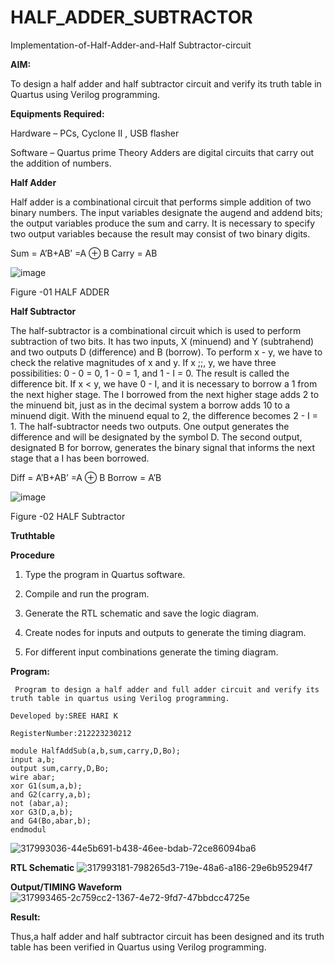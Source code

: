 # HALF_ADDER_SUBTRACTOR

Implementation-of-Half-Adder-and-Half Subtractor-circuit

**AIM:**

To design a half adder and half subtractor circuit and verify its truth table in Quartus using Verilog programming.

**Equipments Required:**

Hardware – PCs, Cyclone II , USB flasher 

Software – Quartus prime Theory Adders are digital circuits that carry out the addition of numbers.

**Half Adder**

Half adder is a combinational circuit that performs simple addition of two binary numbers. The input variables designate the augend and addend bits; the output variables produce the sum and carry. It is necessary to specify two output variables because the result may consist of two binary digits.

Sum = A’B+AB’ =A ⊕ B Carry = AB

![image](https://github.com/naavaneetha/HALF_ADDER_SUBTRACTOR/assets/154305477/bd4a0b2c-cdbc-4184-ab08-81578f121e1f)

Figure -01 HALF ADDER

**Half Subtractor**

The half-subtractor is a combinational circuit which is used to perform subtraction of two bits. It has two inputs, X (minuend) and Y (subtrahend) and two outputs D (difference) and B (borrow). To perform x - y, we have to check the relative magnitudes of x and y. If x ;;, y, we have three possibilities: 0 - 0 = 0, 1 - 0 = 1, and 1 - I = 0. The result is called the difference bit. If x < y, we have 0 - I, and it is necessary to borrow a 1 from the next higher stage. The I borrowed from the next higher stage adds 2 to the minuend bit, just as in the decimal system a borrow adds 10 to a minuend digit. With the minuend equal to 2, the difference becomes 2 - I = 1. The half-subtractor needs two outputs. One output generates the difference and will be designated by the symbol D. The second output, designated B for borrow, generates the binary signal that informs the next stage that a I has been borrowed. 

Diff = A’B+AB’ =A ⊕ B
Borrow = A’B

 ![image](https://github.com/naavaneetha/HALF_ADDER_SUBTRACTOR/assets/154305477/d76b099c-513f-4e7c-843a-e2fd028a531a)

Figure -02 HALF Subtractor

**Truthtable**

**Procedure**

1.	Type the program in Quartus software.

2.	Compile and run the program.

3.	Generate the RTL schematic and save the logic diagram.

4.	Create nodes for inputs and outputs to generate the timing diagram.

5.	For different input combinations generate the timing diagram.


**Program:**
~~~
 Program to design a half adder and full adder circuit and verify its truth table in quartus using Verilog programming.

Developed by:SREE HARI K

RegisterNumber:212223230212

module HalfAddSub(a,b,sum,carry,D,Bo);
input a,b;
output sum,carry,D,Bo;
wire abar;
xor G1(sum,a,b);
and G2(carry,a,b);
not (abar,a);
xor G3(D,a,b);
and G4(Bo,abar,b);
endmodul
~~~
![317993036-44e5b691-b438-46ee-bdab-72ce86094ba6](https://github.com/sreehari2315/HALF_ADDER_SUBTRACTOR/assets/139331590/a11c2134-3aba-4b8c-a06f-8cf58c0efbcc)



**RTL Schematic**
![317993181-798265d3-719e-48a6-a186-29e6b95294f7](https://github.com/sreehari2315/HALF_ADDER_SUBTRACTOR/assets/139331590/66b540cf-5092-4f85-aac9-b2675b754f93)

**Output/TIMING Waveform**
![317993465-2c759cc2-1367-4e72-9fd7-47bbdcc4725e](https://github.com/sreehari2315/HALF_ADDER_SUBTRACTOR/assets/139331590/743b9c2a-0f6c-4a0d-807d-8a7530a0c072)

**Result:**

Thus,a half adder and half subtractor circuit has been designed and its truth table has been verified in Quartus using Verilog programming.
